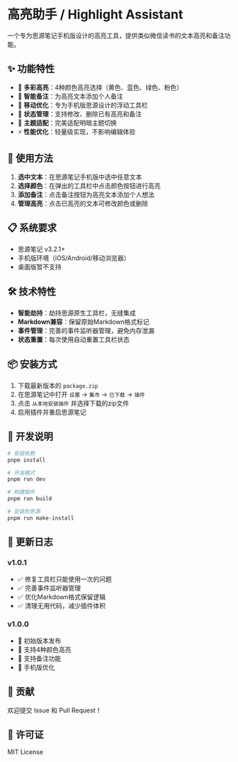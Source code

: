 # 高亮助手 / Highlight Assistant

一个专为思源笔记手机版设计的高亮工具，提供类似微信读书的文本高亮和备注功能。

## ✨ 功能特性

- 🎨 **多彩高亮**：4种颜色高亮选择（黄色、蓝色、绿色、粉色）
- 💭 **智能备注**：为高亮文本添加个人备注
- 📱 **移动优化**：专为手机版思源设计的浮动工具栏
- 🔄 **状态管理**：支持修改、删除已有高亮和备注
- 🌙 **主题适配**：完美适配明暗主题切换
- ⚡ **性能优化**：轻量级实现，不影响编辑体验

## 🚀 使用方法

1. **选中文本**：在思源笔记手机版中选中任意文本
2. **选择颜色**：在弹出的工具栏中点击颜色按钮进行高亮
3. **添加备注**：点击备注按钮为高亮文本添加个人想法
4. **管理高亮**：点击已高亮的文本可修改颜色或删除

## 📋 系统要求

- 思源笔记 v3.2.1+
- 手机版环境（iOS/Android/移动浏览器）
- 桌面版暂不支持

## 🛠 技术特性

- **智能劫持**：劫持思源原生工具栏，无缝集成
- **Markdown兼容**：保留原始Markdown格式标记
- **事件管理**：完善的事件监听器管理，避免内存泄漏
- **状态重置**：每次使用自动重置工具栏状态

## 📦 安装方式

1. 下载最新版本的 `package.zip`
2. 在思源笔记中打开 `设置` → `集市` → `已下载` → `插件`
3. 点击 `从本地安装插件` 并选择下载的zip文件
4. 启用插件并重启思源笔记

## 🔧 开发说明

```bash
# 安装依赖
pnpm install

# 开发模式
pnpm run dev

# 构建插件
pnpm run build

# 安装到思源
pnpm run make-install
```

## 📝 更新日志

### v1.0.1
- ✅ 修复工具栏只能使用一次的问题
- ✅ 完善事件监听器管理
- ✅ 优化Markdown格式保留逻辑
- ✅ 清理无用代码，减少插件体积

### v1.0.0
- 🎉 初始版本发布
- 🎨 支持4种颜色高亮
- 💭 支持备注功能
- 📱 手机版优化

## 🤝 贡献

欢迎提交 Issue 和 Pull Request！

## 📄 许可证

MIT License